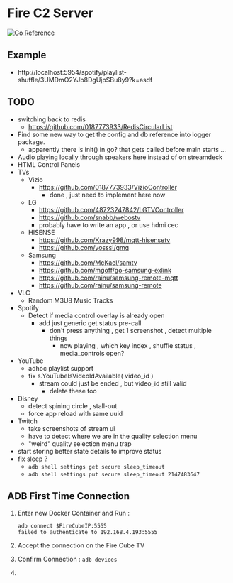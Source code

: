 # Fire C2 Server

[![Go Reference](https://pkg.go.dev/badge/github.com/0187773933/FireC2Server.svg)](https://pkg.go.dev/github.com/0187773933/FireC2Server)

## Example

- http://localhost:5954/spotify/playlist-shuffle/3UMDmO2YJb8DgUjpSBu8y9?k=asdf

## TODO

- switching back to redis
	- https://github.com/0187773933/RedisCircularList
- Find some new way to get the config and db reference into logger package.
	- apparently there is init() in go? that gets called before main starts ...
- Audio playing locally through speakers here instead of on streamdeck
- HTML Control Panels
- TVs
	- Vizio
		- https://github.com/0187773933/VizioController
			- done , just need to implement here now
	- LG
		- https://github.com/48723247842/LGTVController
		- https://github.com/snabb/webostv
		- probably have to write an app , or use hdmi cec
	- HISENSE
		- https://github.com/Krazy998/mqtt-hisensetv
		- https://github.com/yosssi/gmq
	- Samsung
		- https://github.com/McKael/samtv
		- https://github.com/mgoff/go-samsung-exlink
		- https://github.com/rainu/samsung-remote-mqtt
		- https://github.com/rainu/samsung-remote
- VLC
	- Random M3U8 Music Tracks
- Spotify
	- Detect if media control overlay is already open
		- add just generic get status pre-call
			- don't press anything , get 1 screenshot , detect multiple things
				- now playing , which key index , shuffle status , media_controls open?
- YouTube
	- adhoc playlist support
	- fix s.YouTubeIsVideoIdAvailable( video_id )
		- stream could just be ended , but video_id still valid
			- delete these too
- Disney
	- detect spining circle , stall-out
	- force app reload with same uuid
- Twitch
	- take screenshots of stream ui
	- have to detect where we are in the quality selection menu
	- "weird" quality selection menu trap
- start storing better state details to improve status
- fix sleep ?
	- `adb shell settings get secure sleep_timeout`
	- `adb shell settings put secure sleep_timeout 2147483647`

## ADB First Time Connection

1. Enter new Docker Container and Run :

	```
	adb connect $FireCubeIP:5555
	failed to authenticate to 192.168.4.193:5555
	```

2. Accept the connection on the Fire Cube TV
3. Confirm Connection :
	`adb devices`
4.
